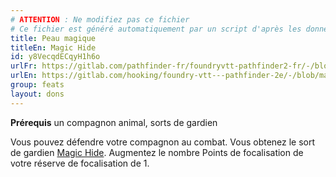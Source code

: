 ```yaml
---
# ATTENTION : Ne modifiez pas ce fichier
# Ce fichier est généré automatiquement par un script d'après les données du module Foundry VTT officiel et de sa traduction
title: Peau magique
titleEn: Magic Hide
id: y8VecqdECqyH1h6o
urlFr: https://gitlab.com/pathfinder-fr/foundryvtt-pathfinder2-fr/-/blob/master/data/feats/y8VecqdECqyH1h6o.htm
urlEn: https://gitlab.com/hooking/foundry-vtt---pathfinder-2e/-/blob/master/packs/data/feats.db/magic-hide.json
group: feats
layout: dons
---
```

**Prérequis** un compagnon animal, sorts de gardien

Vous pouvez défendre votre compagnon au combat. Vous obtenez le sort de gardien [Magic Hide](../spells/peau-magique.md). Augmentez le nombre Points de focalisation de votre réserve de focalisation de 1.


